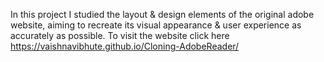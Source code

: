 In this project I studied the layout & design elements of the original adobe website, aiming to recreate its visual appearance & user experience as accurately as possible.
To visit the website click here https://vaishnavibhute.github.io/Cloning-AdobeReader/
